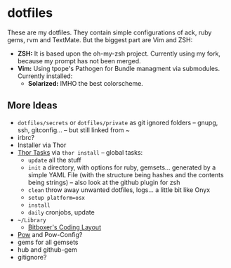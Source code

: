 # dotfiles

These are my dotfiles. They contain simple configurations of ack, ruby gems, rvm and TextMate. But the biggest part are Vim and ZSH:

* **ZSH:** It is based upon the oh-my-zsh project. Currently using my fork, because my prompt has not been merged.
* **Vim:** Using tpope's Pathogen for Bundle managment via submodules. Currently installed:
  * **Solarized:** IMHO the best colorscheme.

## More Ideas

* `dotfiles/secrets` or `dotfiles/private` as git ignored folders – gnupg, ssh, gitconfig... – but still linked from ~
* irbrc?
* Installer via Thor
* [Thor Tasks](http://blog.paracode.com/2012/05/17/building-your-tools-with-thor/) via `thor install` – global tasks:
  * `update` all the stuff
  * `init` a directory, with options for ruby, gemsets... generated by a simple YAML File (with the structure being hashes and the contents being strings) – also look at the github plugin for zsh
  * `clean` throw away unwanted dotfiles, logs... a little bit like Onyx
  * `setup platform=osx`
  * `install`
  * `daily` cronjobs, update
* `~/Library`
  * [Bitboxer's Coding Layout](https://github.com/bitboxer/de-coding.keylayout)
* [Pow](http://pow.cx/manual.html) and Pow-Config?
* gems for all gemsets
* hub and github-gem
* gitignore?
